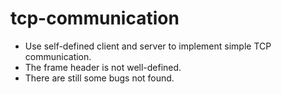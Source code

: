 # tcp-communication

 - Use self-defined client and server to implement simple TCP communication.
 - The frame header is not well-defined.
 - There are still some bugs not found.
